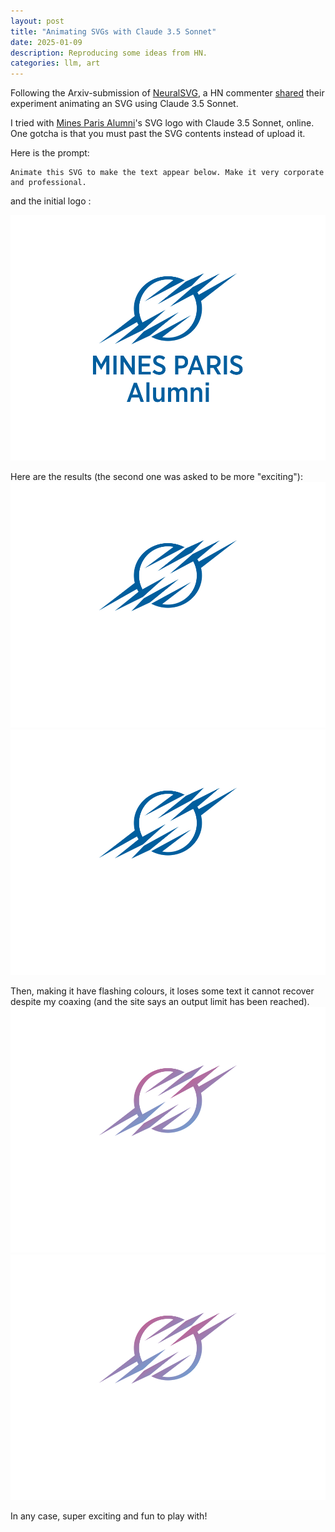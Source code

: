 ```yaml
---
layout: post
title: "Animating SVGs with Claude 3.5 Sonnet"
date: 2025-01-09
description: Reproducing some ideas from HN.
categories: llm, art
---
```



Following the Arxiv-submission of [NeuralSVG](https://sagipolaczek.github.io/NeuralSVG/), a HN commenter [shared](https://news.ycombinator.com/item?id=42638558) their experiment animating an SVG using Claude 3.5 Sonnet.

I tried with [Mines Paris Alumni](https://mines-paris.org)'s SVG logo with Claude 3.5 Sonnet, online. One gotcha is that you must past the SVG contents instead of upload it.

Here is the prompt:
```
Animate this SVG to make the text appear below. Make it very corporate and professional.
```

and the initial logo :

![Animated Mines Paris Alumni logo](assets/img/20250109-initial-logo.svg)

Here are the results (the second one was asked to be more "exciting"):
![Animated Mines Paris Alumni logo](assets/img/20250109-animated-logo.svg)
![Animated Mines Paris Alumni logo](assets/img/20250109-animated-logo-1.svg)

Then, making it have flashing colours, it loses some text it cannot recover despite my coaxing
(and the site says an output limit has been reached).
![Animated Mines Paris Alumni logo](assets/img/20250109-animated-logo-2.svg)
![Animated Mines Paris Alumni logo](assets/img/20250109-animated-logo-3.svg)

In any case, super exciting and fun to play with!
